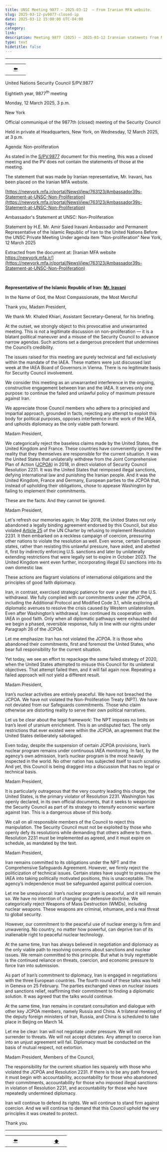 ```yaml
---
title: UNSC Meeting 9877 – 2025-03-12  – From Iranian MFA website.
slug: 2025-03-12-pv9877-closed-ip
date: 2025-03-12 15:00:00 UTC-04:00
tags: 
category: 
link: 
description: Meeting 9877 (2025) – 2025-03-12 Irannian statments from MFA website 
type: text
hidetitle: false
---
```


<hr>
<table><tr>
  <th scope="col" style="width: 50px;"><a href="/en/statement1/2024-12-17-pv9818-ip/">⬅️</a></th>
  <!-- <th scope="col" style="width: 50px;"><a href="/en/">➡️</a></th> --> <!-- back to home page -->     
</tr></table>

United Nations Security Council S/PV.9877

Eightieth year, 9877<sup>th</sup> meeting

Monday, 12 March 2025, 3 p.m.

New York

Official communiqué of the 9877th (closed) meeting of the Security Council

Held in private at Headquarters, New York, on Wednesday, 12 March 2025, at 3 p.m.

Agenda: Non-proliferation

As stated in the [S/PV.9877](https://undocs.org/en/S/PV.9877) document for this meeting, this was a closed meeting and the PV does not contain the statements of those at the meeting.

The statement that was made by Iranian representative, Mr. Iravani, has been placed on the Iranian MFA website.

[https://newyork.mfa.ir/portal/NewsView/763123/Ambassador39s-Statement-at-UNSC-Non-Proliferation](https://newyork.mfa.ir/portal/NewsView/763123/Ambassador39s-Statement-at-UNSC-Non-Proliferation)


Ambassador's Statement at UNSC: Non-Proliferation


Statement by H.E. Mr. Amir Saied Iravani Ambassador and Permanent Representative of the Islamic Republic of Iran to the United Nations Before the UNSC Private Meeting Under agenda item “Non-proliferation” New York, 12 March 2025


Extracted from the document at: [Iranian MFA website https://newyork.mfa.ir/](https://newyork.mfa.ir/portal/NewsView/763123/Ambassador39s-Statement-at-UNSC-Non-Proliferation)  

<br>

**Representative of the Islamic Republic of Iran: [Mr. Iravani](https://en.wikipedia.org/wiki/Amir_Saeed_Iravani)** 

In the Name of God, the Most Compassionate, the Most Merciful

Thank you, Madam President,

 We thank Mr. Khaled Khiari, Assistant Secretary-General, for his briefing.

At the outset, we strongly object to this provocative and unwarranted meeting. This is not a legitimate discussion on non-proliferation — it is a blatant political maneuver and a misuse of the Security Council to advance narrow agendas. Such actions set a dangerous precedent that undermines the Council’s credibility.

The issues raised for this meeting are purely technical and fall exclusively within the mandate of the IAEA. These matters were just discussed last week at the IAEA Board of Governors in Vienna. There is no legitimate basis for Security Council involvement.

We consider this meeting as an unwarranted interference in the ongoing, constructive engagement between Iran and the IAEA. It serves only one purpose: to continue the failed and unlawful policy of maximum pressure against Iran.

We appreciate those Council members who adhere to a principled and impartial approach, grounded in facts, rejecting any attempt to exploit this body for political purposes, opposes interference in the work of the IAEA, and upholds diplomacy as the only viable path forward.

Madam President,

We categorically reject the baseless claims made by the United States, the United Kingdom and France. These countries have conveniently ignored the reality that they themselves are responsible for the current situation. It was the United States that unilaterally withdrew from the Joint Comprehensive Plan of Action ([JCPOA](https://docs.un.org/en/S/RES/2231%282015%29?direct=true#page=8)) in 2018, in direct violation of Security Council Resolution 2231. It was the United States that reimposed illegal sanctions, defying international law and punishing the Iranian people. And it was the United Kingdom, France and Germany, European parties to the JCPOA that, instead of upholding their obligations, chose to appease Washington by failing to implement their commitments.

These are the facts. And they cannot be ignored.

Madam President,

Let's refresh our memories again; In May 2018, the United States not only abandoned a legally binding agreement endorsed by this Council, but also violated [Article 25](https://www.un.org/en/about-us/un-charter/chapter-5) of the UN Charter by refusing to implement Resolution 2231. It then embarked on a reckless campaign of coercion, pressuring other nations to violate the resolution as well. Even worse, certain European states, rather than resisting this unlawful pressure, have aided, and abetted it, first by indirectly enforcing U.S. sanctions and later by unilaterally extending restrictions that were legally set to expire in October 2023. The United Kingdom went even further, incorporating illegal EU sanctions into its own domestic law.

These actions are flagrant violations of international obligations and the principles of good faith diplomacy.

Iran, in contrast, exercised strategic patience for over a year after the U.S. withdrawal. We fully complied with our commitments under the JCPOA, including the Additional Protocol and Modified Code 3.1, while exploring all diplomatic avenues to resolve the crisis caused by Western unilateralism. Even after Washington’s withdrawal, Iran continued its cooperation with IAEA in good faith. Only when all diplomatic pathways were exhausted did we begin a phased, reversible response, fully in line with our rights under Paragraph 26 of the JCPOA.

Let me emphasize: Iran has not violated the JCPOA. It is those who abandoned their commitments, first and foremost the United States, who bear full responsibility for the current situation.

Yet today, we see an effort to repackage the same failed strategy of 2020, when the United States attempted to misuse this Council for its unilateral objectives. That attempt failed then, and it will fail again now. Repeating a failed approach will not yield a different result.

Madam President,

Iran’s nuclear activities are entirely peaceful. We have not breached the JCPOA. We have not violated the Non-Proliferation Treaty (NPT). We have not deviated from our Safeguards commitments. Those who claim otherwise are distorting reality to serve their own political narratives.

Let us be clear about the legal framework: The NPT imposes no limits on Iran’s level of uranium enrichment. This is an undisputed fact. The only restrictions that ever existed were within the JCPOA, an agreement that the United States deliberately sabotaged.

Even today, despite the suspension of certain JCPOA provisions, Iran’s nuclear program remains under continuous IAEA monitoring. In fact, by the agency’s own admission, Iran’s nuclear program is the most heavily inspected in the world. No other nation has subjected itself to such scrutiny. And yet, this Council is being dragged into a discussion that has no legal or technical basis.

Madam President,

It is particularly outrageous that the very country leading this charge, the United States, is the primary violator of Resolution 2231. Washington has openly declared, in its own official documents, that it seeks to weaponize the Security Council as part of its strategy to intensify economic warfare against Iran. This is a dangerous abuse of this body.

We call on all responsible members of the Council to reject this manipulation. The Security Council must not be exploited by those who openly defy its resolutions while demanding that others adhere to them. Resolution 2231 must be implemented as agreed, and it must expire on schedule, as mandated by the text.

Madam President,

Iran remains committed to its obligations under the NPT and the Comprehensive Safeguards Agreement. However, we firmly reject the politicization of technical issues. Certain states have sought to pressure the IAEA into taking politically motivated positions, this is unacceptable. The agency’s independence must be safeguarded against political coercion.

Let me be unequivocal: Iran’s nuclear program is peaceful, and it will remain so. We have no intention of changing our defensive doctrine. We categorically reject Weapons of Mass Destruction (WMDs), including nuclear weapons. These weapons are criminal, inhumane, and a real threat to global security.

However, our commitment to the peaceful use of nuclear energy is firm and unwavering. No country, no matter how powerful, can deprive Iran of its inalienable right to peaceful nuclear technology.

At the same time, Iran has always believed in negotiation and diplomacy as the only viable path to resolving concerns about sanctions and nuclear issues. We remain committed to this principle. But what is truly regrettable is the continued reliance on threats, coercion, and economic pressure to force Iran into submission.

As part of Iran’s commitment to diplomacy, Iran is engaged in negotiations with the three European countries. The fourth round of these talks was held in Geneva on 25 February. The parties exchanged views on nuclear issues and sanctions relief, reaffirming their commitment to finding a diplomatic solution. It was agreed that the talks would continue.

At the same time, Iran remains in constant consultation and dialogue with other key JCPOA members, namely Russia and China. A trilateral meeting of the deputy foreign ministers of Iran, Russia, and China is scheduled to take place in Beijing on March 14.

Let me be clear: Iran will not negotiate under pressure. We will not surrender to threats. We will not accept dictates. Any attempt to coerce Iran into an unjust agreement will fail. Diplomacy must be conducted on the basis of mutual respect, not extortion.

Madam President, Members of the Council,

The responsibility for the current situation lies squarely with those who violated the JCPOA and Resolution 2231. If there is to be any path forward, it must begin with accountability, accountability for those who abandoned their commitments, accountability for those who imposed illegal sanctions in violation of Resolution 2231, and accountability for those who have repeatedly undermined diplomacy.

Iran will continue to defend its rights. We will continue to stand firm against coercion. And we will continue to demand that this Council uphold the very principles it was created to protect.

Thank you.

<hr>
<table><tr>
  <th scope="col" style="width: 50px;"><a href="/en/statement1/2024-12-17-pv9818-ip/">⬅️</a></th>
  <th scope="col" style="width: 50px;"><a href=""></a></th> <!-- blank -->
  <th scope="col" style="width: 50px;"><a href="/en/statement1/2025-03-12-pv9877-closed-ip/">⬆️</a></th>      
</tr></table>
